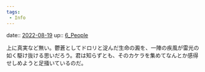 ```yaml
---
tags:
 - Info
---
```


date:: [2022-08-19](Daily_Note/2022-08-19.md)
up:: [6_People](../Bar/Novel/Nacaria/6_People.md)

上に真実など無い。鬱蒼としてドロリと淀んだ生命の澱を、一陣の疾風が雷光の如く駆け抜ける思いだろう。君は知らずとも、そのカケラを集めてなんとか感得せしめようと足掻いているのだ。